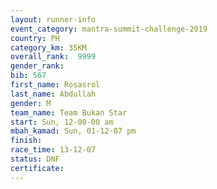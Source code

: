 ```yaml
---
layout: runner-info 
event_category: mantra-summit-challenge-2019 
country: PH
category_km: 35KM 
overall_rank:  9999
gender_rank: 
bib: 567
first_name: Rosasrol
last_name: Abdullah
gender: M
team_name: Team Bukan Star
start: Sun, 12-00-00 am
mbah_kamad: Sun, 01-12-07 pm
finish: 
race_time: 13-12-07
status: DNF
certificate: 
---
```

